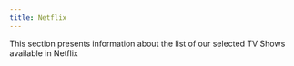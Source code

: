 ```yaml
---
title: Netflix
---
```


This section presents information about the list of our selected TV Shows available in Netflix